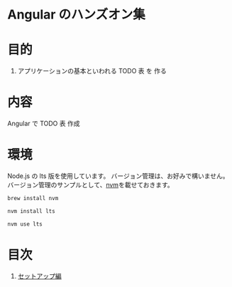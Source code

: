 [nvm]: https://github.com/nvm-sh/nvm
[setup]: https://github.com/yuyakinjo/angular-todo/blob/main/makdowns/setup.md

# Angular のハンズオン集

# 目的

1. アプリケーションの基本といわれる TODO 表 を 作る

# 内容

Angular で TODO 表 作成

# 環境

Node.js の lts 版を使用しています。
バージョン管理は、お好みで構いません。
バージョン管理のサンプルとして、[nvm]を載せておきます。

```bash
brew install nvm
```

```bash
nvm install lts
```

```bash
nvm use lts
```

# 目次

1. [セットアップ編][setup]

